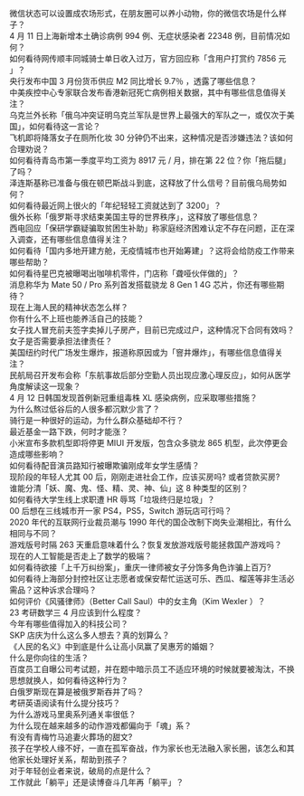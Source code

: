 微信状态可以设置成农场形式，在朋友圈可以养小动物，你的微信农场是什么样子？  
4 月 11 日上海新增本土确诊病例 994 例、无症状感染者 22348 例，目前情况如何？  
如何看待网传顺丰同城骑士单日收入过万，官方回应称「含用户打赏约 7856 元 」？  
央行发布中国 3 月份货币供应 M2 同比增长 9.7％ ，透露了哪些信息？  
中美疾控中心专家联合发布香港新冠死亡病例相关数据，其中有哪些信息值得关注？  
乌克兰外长称「俄乌冲突证明乌克兰军队是世界上最强大的军队之一，或仅次于美国」，如何看待这一言论？  
飞机即将降落女子在厕所化妆 30 分钟仍不出来，这种情况是否涉嫌违法？该如何合理劝说？  
如何看待青岛市第一季度平均工资为 8917 元 / 月，排在第 22 位？你「拖后腿」了吗？  
泽连斯基称已准备与俄在顿巴斯战斗到底，这释放了什么信号？目前俄乌局势如何？  
如何看待最近网上很火的「年纪轻轻工资就达到了 3200」？  
俄外长称「俄罗斯寻求结束美国主导的世界秩序」，这释放了哪些信息？  
西电回应「保研学霸疑骗取贫困生补助」称家庭经济困难认定不存在问题，正在深入调查，还有哪些信息值得关注？  
如何看待「国内多地开建方舱，无疫情城市也开始筹建」？这将会给防疫工作带来哪些帮助？  
如何看待星巴克被曝喝出咖啡机零件，门店称「聋哑伙伴做的」？  
消息称华为 Mate 50 / Pro 系列首发搭载骁龙 8 Gen 1 4G 芯片，你还有哪些期待？  
现在上海人民的精神状态怎么样？  
你有什么不上班也能养活自己的技能？  
女子找人冒充前夫签字卖掉儿子房产，目前已完成过户，这种情况下合同有效吗？女子是否需要承担法律责任？  
美国纽约时代广场发生爆炸，报道称原因或为「窨井爆炸」，有哪些信息值得关注？  
民航局召开发布会称「东航事故后部分空勤人员出现应激心理反应」，如何从医学角度解读这一现象？  
4 月 12 日韩国发现首例新冠重组毒株 XL 感染病例，应采取哪些措施？  
为什么熬过低谷后的人很多都沉默少言了？  
骑行是一种很好的运动，为什么群众基础却不行？  
最近基金一路下跌，何时才能涨？  
小米宣布多款机型即将停更 MIUI 开发版，包含众多骁龙 865 机型，此次停更会造成哪些影响？  
如何看待配音演员路知行被曝欺骗刚成年女学生感情？  
现阶段的年轻人尤其 00 后，刚刚走进社会工作，应该买房吗? 或者贷款买房?  
谁能分清「妖、魔、鬼、怪、精、灵、神、仙」这 8 种类型的区别？  
如何看待大学生线上求职遭 HR 辱骂「垃圾终归是垃圾」？  
00 后想在三线城市开一家 PS4，PS5，Switch 游玩店可行吗？  
2020 年代的互联网行业裁员潮与 1990 年代的国企改制下岗失业潮相比，有什么相同与不同？  
游戏版号时隔 263 天重启意味着什么？恢复发放游戏版号能拯救国产游戏吗？  
现在的人工智能是否走上了数学的极端？  
如何看待欲接「上千万纠纷案」，重庆一律师被女子分饰多角色诈骗上百万?  
如何看待上海部分封控社区让志愿者或保安帮忙运送可乐、西瓜、榴莲等非生活必需品？这种诉求合理吗？  
如何评价《风骚律师》（Better Call Saul）中的女主角（Kim Wexler ）？  
23 考研数学三 4 月应该到什么程度？  
今年有哪些值得加入的科技公司？  
SKP 店庆为什么这么多人想去？真的划算么？  
《人民的名义》中到底是什么让高小凤赢了吴惠芳的婚姻？  
什么是你向往的生活？  
百度员工自曝公司考试题，并在题中暗示员工不适应环境的时候就要被淘汰，不换思想就换人，如何看待这种行为？  
白俄罗斯现在算是被俄罗斯吞并了吗？  
考研英语阅读有什么提分技巧？  
为什么游戏马里奥系列通关率很低？  
为什么现在越来越多的动作游戏都偏向于「魂」系？  
有没有青梅竹马追妻火葬场的甜文?  
孩子在学校人缘不好，一直在孤军奋战，作为家长也无法融入家长圈，该怎么和其他家长处理好关系，帮助到孩子？  
对于年轻创业者来说，破局的点是什么？  
工作就此「躺平」还是读博奋斗几年再「躺平」？  
